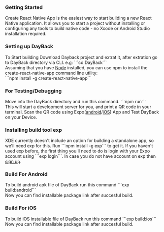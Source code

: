 <h3>Getting Started</h3>
Create React Native App is the easiest way to start building a new React Native application. It allows you to start a project without installing or configuring any tools to build native code - no Xcode or Android Studio installation required.
<h3>Setting up DayBack</h3>
To Start building Download Dayback project and extrat it, after extration go to DayBack directory via CLI. e.g: ```cd DayBack```<br />
Assuming that you have <a href="https://nodejs.org/en/download/current/">Node</a> installed, you can use npm to install the create-react-native-app command line utility:<br/>
```npm install -g create-react-native-app```
<br />
<h3>For Testing/Debugging</h3>
Move into the DayBack directory and run this command.
```npm run``` <br />
This will start a development server for you, and print a QR code in your terminal. Scan the QR code using Expo(<a href="https://play.google.com/store/apps/details?id=host.exp.exponent">android</a>/<a href="https://itunes.apple.com/us/app/expo-client/id982107779?mt=8">iOS</a>) App and Test DayBack on your Device.<br />
<h3>Installing build tool exp</h3>
XDE currently doesn't include an option for building a standalone app, so we'll need exp for this. Run ```npm install -g exp``` to get it.
If you haven't used exp before, the first thing you'll need to do is login with your Expo account using ```exp login```. In case you do not have account on exp then <a href="https://expo.io/signup">sign up</a>.

<h3>Build For Android</h3>
To build android apk file of DayBack run this command  ```exp build:android``` 
<br />Now you can find installable package link after succesful build.
<h3>Build For iOS</h3>
To build iOS installable file of DayBack run this command ```exp build:ios``` 
<br /> Now you can find installable package link after succesful build.


